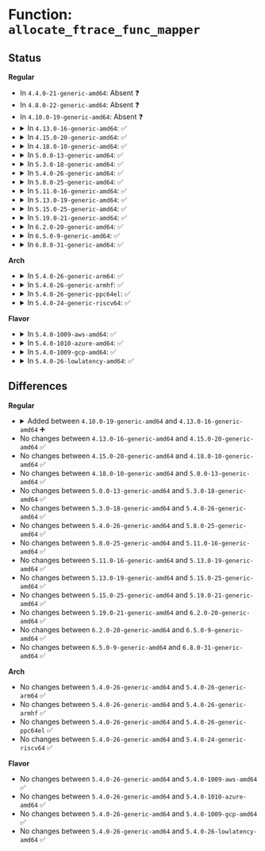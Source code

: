 # Function: <code>allocate_ftrace_func_mapper</code>

## Status
<b>Regular</b>
<ul>
<li>
In <code>4.4.0-21-generic-amd64</code>: Absent ❓
</li>
<li>
In <code>4.8.0-22-generic-amd64</code>: Absent ❓
</li>
<li>
In <code>4.10.0-19-generic-amd64</code>: Absent ❓
</li>
<li>
<details>
<summary>In <code>4.13.0-16-generic-amd64</code>: ✅</summary>

```c
struct ftrace_func_mapper * allocate_ftrace_func_mapper()
```

```json
{
  "name": "allocate_ftrace_func_mapper",
  "collision_type": "Unique Global",
  "inline_type": "No",
  "funcs": [
    {
      "addr": 18446744071580261936,
      "name": "allocate_ftrace_func_mapper",
      "external": true,
      "loc": "kernel/trace/ftrace.c:4170",
      "file": "kernel/trace/ftrace.c",
      "inline": "seen, unknown",
      "caller_inline": [],
      "caller_func": [
        "kernel/trace/trace.c:ftrace_snapshot_init",
        "kernel/trace/trace_functions.c:ftrace_count_init",
        "kernel/trace/trace_events.c:event_enable_init"
      ]
    }
  ],
  "symbols": [
    {
      "addr": 18446744071580261936,
      "name": "allocate_ftrace_func_mapper",
      "section": ".text",
      "bind": "STB_GLOBAL",
      "size": 16
    }
  ]
}
```
</details>
</li>
<li>
<details>
<summary>In <code>4.15.0-20-generic-amd64</code>: ✅</summary>

```c
struct ftrace_func_mapper * allocate_ftrace_func_mapper()
```

```json
{
  "name": "allocate_ftrace_func_mapper",
  "collision_type": "Unique Global",
  "inline_type": "No",
  "funcs": [
    {
      "addr": 18446744071580313904,
      "name": "allocate_ftrace_func_mapper",
      "external": true,
      "loc": "kernel/trace/ftrace.c:4138",
      "file": "kernel/trace/ftrace.c",
      "inline": "seen, unknown",
      "caller_inline": [],
      "caller_func": [
        "kernel/trace/trace.c:ftrace_snapshot_init",
        "kernel/trace/trace_functions.c:ftrace_count_init",
        "kernel/trace/trace_events.c:event_enable_init"
      ]
    }
  ],
  "symbols": [
    {
      "addr": 18446744071580313904,
      "name": "allocate_ftrace_func_mapper",
      "section": ".text",
      "bind": "STB_GLOBAL",
      "size": 16
    }
  ]
}
```
</details>
</li>
<li>
<details>
<summary>In <code>4.18.0-10-generic-amd64</code>: ✅</summary>

```c
struct ftrace_func_mapper * allocate_ftrace_func_mapper()
```

```json
{
  "name": "allocate_ftrace_func_mapper",
  "collision_type": "Unique Global",
  "inline_type": "No",
  "funcs": [
    {
      "addr": 18446744071580374560,
      "name": "allocate_ftrace_func_mapper",
      "external": true,
      "loc": "kernel/trace/ftrace.c:4126",
      "file": "kernel/trace/ftrace.c",
      "inline": "seen, unknown",
      "caller_inline": [],
      "caller_func": [
        "kernel/trace/trace.c:ftrace_snapshot_init",
        "kernel/trace/trace_functions.c:ftrace_count_init",
        "kernel/trace/trace_events.c:event_enable_init"
      ]
    }
  ],
  "symbols": [
    {
      "addr": 18446744071580374560,
      "name": "allocate_ftrace_func_mapper",
      "section": ".text",
      "bind": "STB_GLOBAL",
      "size": 16
    }
  ]
}
```
</details>
</li>
<li>
<details>
<summary>In <code>5.0.0-13-generic-amd64</code>: ✅</summary>

```c
struct ftrace_func_mapper * allocate_ftrace_func_mapper()
```

```json
{
  "name": "allocate_ftrace_func_mapper",
  "collision_type": "Unique Global",
  "inline_type": "No",
  "funcs": [
    {
      "addr": 18446744071580430944,
      "name": "allocate_ftrace_func_mapper",
      "external": true,
      "loc": "kernel/trace/ftrace.c:4085",
      "file": "kernel/trace/ftrace.c",
      "inline": "seen, unknown",
      "caller_inline": [],
      "caller_func": [
        "kernel/trace/trace.c:ftrace_snapshot_init",
        "kernel/trace/trace_functions.c:ftrace_count_init",
        "kernel/trace/trace_events.c:event_enable_init"
      ]
    }
  ],
  "symbols": [
    {
      "addr": 18446744071580430944,
      "name": "allocate_ftrace_func_mapper",
      "section": ".text",
      "bind": "STB_GLOBAL",
      "size": 16
    }
  ]
}
```
</details>
</li>
<li>
<details>
<summary>In <code>5.3.0-18-generic-amd64</code>: ✅</summary>

```c
struct ftrace_func_mapper * allocate_ftrace_func_mapper()
```

```json
{
  "name": "allocate_ftrace_func_mapper",
  "collision_type": "Unique Global",
  "inline_type": "No",
  "funcs": [
    {
      "addr": 18446744071580483552,
      "name": "allocate_ftrace_func_mapper",
      "external": true,
      "loc": "kernel/trace/ftrace.c:4121",
      "file": "kernel/trace/ftrace.c",
      "inline": "seen, unknown",
      "caller_inline": [],
      "caller_func": [
        "kernel/trace/trace.c:ftrace_snapshot_init",
        "kernel/trace/trace_functions.c:ftrace_count_init",
        "kernel/trace/trace_events.c:event_enable_init"
      ]
    }
  ],
  "symbols": [
    {
      "addr": 18446744071580483552,
      "name": "allocate_ftrace_func_mapper",
      "section": ".text",
      "bind": "STB_GLOBAL",
      "size": 16
    }
  ]
}
```
</details>
</li>
<li>
<details>
<summary>In <code>5.4.0-26-generic-amd64</code>: ✅</summary>

```c
struct ftrace_func_mapper * allocate_ftrace_func_mapper()
```

```json
{
  "name": "allocate_ftrace_func_mapper",
  "collision_type": "Unique Global",
  "inline_type": "No",
  "funcs": [
    {
      "addr": 18446744071580532656,
      "name": "allocate_ftrace_func_mapper",
      "external": true,
      "loc": "kernel/trace/ftrace.c:4145",
      "file": "kernel/trace/ftrace.c",
      "inline": "seen, unknown",
      "caller_inline": [],
      "caller_func": [
        "kernel/trace/trace.c:ftrace_snapshot_init",
        "kernel/trace/trace_functions.c:ftrace_count_init",
        "kernel/trace/trace_events.c:event_enable_init"
      ]
    }
  ],
  "symbols": [
    {
      "addr": 18446744071580532656,
      "name": "allocate_ftrace_func_mapper",
      "section": ".text",
      "bind": "STB_GLOBAL",
      "size": 16
    }
  ]
}
```
</details>
</li>
<li>
<details>
<summary>In <code>5.8.0-25-generic-amd64</code>: ✅</summary>

```c
struct ftrace_func_mapper * allocate_ftrace_func_mapper()
```

```json
{
  "name": "allocate_ftrace_func_mapper",
  "collision_type": "Unique Global",
  "inline_type": "No",
  "funcs": [
    {
      "addr": 18446744071580623056,
      "name": "allocate_ftrace_func_mapper",
      "external": true,
      "loc": "kernel/trace/ftrace.c:4272",
      "file": "kernel/trace/ftrace.c",
      "inline": "seen, unknown",
      "caller_inline": [],
      "caller_func": [
        "kernel/trace/trace.c:ftrace_snapshot_init",
        "kernel/trace/trace_functions.c:ftrace_count_init",
        "kernel/trace/trace_events.c:event_enable_init"
      ]
    }
  ],
  "symbols": [
    {
      "addr": 18446744071580623056,
      "name": "allocate_ftrace_func_mapper",
      "section": ".text",
      "bind": "STB_GLOBAL",
      "size": 16
    }
  ]
}
```
</details>
</li>
<li>
<details>
<summary>In <code>5.11.0-16-generic-amd64</code>: ✅</summary>

```c
struct ftrace_func_mapper * allocate_ftrace_func_mapper()
```

```json
{
  "name": "allocate_ftrace_func_mapper",
  "collision_type": "Unique Global",
  "inline_type": "No",
  "funcs": [
    {
      "addr": 18446744071580613440,
      "name": "allocate_ftrace_func_mapper",
      "external": true,
      "loc": "kernel/trace/ftrace.c:4349",
      "file": "kernel/trace/ftrace.c",
      "inline": "seen, unknown",
      "caller_inline": [],
      "caller_func": [
        "kernel/trace/trace.c:ftrace_snapshot_init",
        "kernel/trace/trace_functions.c:ftrace_count_init",
        "kernel/trace/trace_events.c:event_enable_init"
      ]
    }
  ],
  "symbols": [
    {
      "addr": 18446744071580613440,
      "name": "allocate_ftrace_func_mapper",
      "section": ".text",
      "bind": "STB_GLOBAL",
      "size": 16
    }
  ]
}
```
</details>
</li>
<li>
<details>
<summary>In <code>5.13.0-19-generic-amd64</code>: ✅</summary>

```c
struct ftrace_func_mapper * allocate_ftrace_func_mapper()
```

```json
{
  "name": "allocate_ftrace_func_mapper",
  "collision_type": "Unique Global",
  "inline_type": "No",
  "funcs": [
    {
      "addr": 18446744071580615760,
      "name": "allocate_ftrace_func_mapper",
      "external": true,
      "loc": "kernel/trace/ftrace.c:4349",
      "file": "kernel/trace/ftrace.c",
      "inline": "seen, unknown",
      "caller_inline": [],
      "caller_func": [
        "kernel/trace/trace.c:ftrace_snapshot_init",
        "kernel/trace/trace_functions.c:ftrace_count_init",
        "kernel/trace/trace_events.c:event_enable_init"
      ]
    }
  ],
  "symbols": [
    {
      "addr": 18446744071580615760,
      "name": "allocate_ftrace_func_mapper",
      "section": ".text",
      "bind": "STB_GLOBAL",
      "size": 16
    }
  ]
}
```
</details>
</li>
<li>
<details>
<summary>In <code>5.15.0-25-generic-amd64</code>: ✅</summary>

```c
struct ftrace_func_mapper * allocate_ftrace_func_mapper()
```

```json
{
  "name": "allocate_ftrace_func_mapper",
  "collision_type": "Unique Global",
  "inline_type": "No",
  "funcs": [
    {
      "addr": 18446744071580787392,
      "name": "allocate_ftrace_func_mapper",
      "external": true,
      "loc": "kernel/trace/ftrace.c:4349",
      "file": "kernel/trace/ftrace.c",
      "inline": "seen, unknown",
      "caller_inline": [],
      "caller_func": [
        "kernel/trace/trace.c:ftrace_snapshot_init",
        "kernel/trace/trace_functions.c:ftrace_count_init",
        "kernel/trace/trace_events.c:event_enable_init"
      ]
    }
  ],
  "symbols": [
    {
      "addr": 18446744071580787392,
      "name": "allocate_ftrace_func_mapper",
      "section": ".text",
      "bind": "STB_GLOBAL",
      "size": 16
    }
  ]
}
```
</details>
</li>
<li>
<details>
<summary>In <code>5.19.0-21-generic-amd64</code>: ✅</summary>

```c
struct ftrace_func_mapper * allocate_ftrace_func_mapper()
```

```json
{
  "name": "allocate_ftrace_func_mapper",
  "collision_type": "Unique Global",
  "inline_type": "No",
  "funcs": [
    {
      "addr": 18446744071581007920,
      "name": "allocate_ftrace_func_mapper",
      "external": true,
      "loc": "kernel/trace/ftrace.c:4489",
      "file": "kernel/trace/ftrace.c",
      "inline": "seen, unknown",
      "caller_inline": [],
      "caller_func": [
        "kernel/trace/trace.c:ftrace_snapshot_init",
        "kernel/trace/trace_functions.c:ftrace_count_init",
        "kernel/trace/trace_events.c:event_enable_init"
      ]
    }
  ],
  "symbols": [
    {
      "addr": 18446744071581007920,
      "name": "allocate_ftrace_func_mapper",
      "section": ".text",
      "bind": "STB_GLOBAL",
      "size": 22
    }
  ]
}
```
</details>
</li>
<li>
<details>
<summary>In <code>6.2.0-20-generic-amd64</code>: ✅</summary>

```c
struct ftrace_func_mapper * allocate_ftrace_func_mapper()
```

```json
{
  "name": "allocate_ftrace_func_mapper",
  "collision_type": "Unique Global",
  "inline_type": "No",
  "funcs": [
    {
      "addr": 18446744071581307936,
      "name": "allocate_ftrace_func_mapper",
      "external": true,
      "loc": "kernel/trace/ftrace.c:4510",
      "file": "kernel/trace/ftrace.c",
      "inline": "seen, unknown",
      "caller_inline": [],
      "caller_func": [
        "kernel/trace/trace.c:ftrace_snapshot_init",
        "kernel/trace/trace_functions.c:ftrace_count_init",
        "kernel/trace/trace_events.c:event_enable_init"
      ]
    }
  ],
  "symbols": [
    {
      "addr": 18446744071581307936,
      "name": "allocate_ftrace_func_mapper",
      "section": ".text",
      "bind": "STB_GLOBAL",
      "size": 22
    }
  ]
}
```
</details>
</li>
<li>
<details>
<summary>In <code>6.5.0-9-generic-amd64</code>: ✅</summary>

```c
struct ftrace_func_mapper * allocate_ftrace_func_mapper()
```

```json
{
  "name": "allocate_ftrace_func_mapper",
  "collision_type": "Unique Global",
  "inline_type": "No",
  "funcs": [
    {
      "addr": 18446744071581403120,
      "name": "allocate_ftrace_func_mapper",
      "external": true,
      "loc": "kernel/trace/ftrace.c:4665",
      "file": "kernel/trace/ftrace.c",
      "inline": "seen, unknown",
      "caller_inline": [],
      "caller_func": [
        "kernel/trace/trace.c:ftrace_snapshot_init",
        "kernel/trace/trace_functions.c:ftrace_count_init",
        "kernel/trace/trace_events.c:event_enable_init"
      ]
    }
  ],
  "symbols": [
    {
      "addr": 18446744071581403120,
      "name": "allocate_ftrace_func_mapper",
      "section": ".text",
      "bind": "STB_GLOBAL",
      "size": 22
    }
  ]
}
```
</details>
</li>
<li>
<details>
<summary>In <code>6.8.0-31-generic-amd64</code>: ✅</summary>

```c
struct ftrace_func_mapper * allocate_ftrace_func_mapper()
```

```json
{
  "name": "allocate_ftrace_func_mapper",
  "collision_type": "Unique Global",
  "inline_type": "No",
  "funcs": [
    {
      "addr": 18446744071581510720,
      "name": "allocate_ftrace_func_mapper",
      "external": true,
      "loc": "kernel/trace/ftrace.c:4631",
      "file": "kernel/trace/ftrace.c",
      "inline": "seen, unknown",
      "caller_inline": [],
      "caller_func": [
        "kernel/trace/trace.c:ftrace_snapshot_init",
        "kernel/trace/trace_functions.c:ftrace_count_init",
        "kernel/trace/trace_events.c:event_enable_init"
      ]
    }
  ],
  "symbols": [
    {
      "addr": 18446744071581510720,
      "name": "allocate_ftrace_func_mapper",
      "section": ".text",
      "bind": "STB_GLOBAL",
      "size": 22
    }
  ]
}
```
</details>
</li>
</ul>
<b>Arch</b>
<ul>
<li>
<details>
<summary>In <code>5.4.0-26-generic-arm64</code>: ✅</summary>

```c
struct ftrace_func_mapper * allocate_ftrace_func_mapper()
```

```json
{
  "name": "allocate_ftrace_func_mapper",
  "collision_type": "Unique Global",
  "inline_type": "No",
  "funcs": [
    {
      "addr": 18446603336491814488,
      "name": "allocate_ftrace_func_mapper",
      "external": true,
      "loc": "kernel/trace/ftrace.c:4145",
      "file": "kernel/trace/ftrace.c",
      "inline": "seen, unknown",
      "caller_inline": [],
      "caller_func": [
        "kernel/trace/trace.c:ftrace_snapshot_init",
        "kernel/trace/trace_functions.c:ftrace_count_init",
        "kernel/trace/trace_events.c:event_enable_init"
      ]
    }
  ],
  "symbols": [
    {
      "addr": 18446603336491814488,
      "name": "allocate_ftrace_func_mapper",
      "section": ".text",
      "bind": "STB_GLOBAL",
      "size": 24
    }
  ]
}
```
</details>
</li>
<li>
<details>
<summary>In <code>5.4.0-26-generic-armhf</code>: ✅</summary>

```c
struct ftrace_func_mapper * allocate_ftrace_func_mapper()
```

```json
{
  "name": "allocate_ftrace_func_mapper",
  "collision_type": "Unique Global",
  "inline_type": "No",
  "funcs": [
    {
      "addr": 3225762680,
      "name": "allocate_ftrace_func_mapper",
      "external": true,
      "loc": "kernel/trace/ftrace.c:4145",
      "file": "kernel/trace/ftrace.c",
      "inline": "seen, unknown",
      "caller_inline": [],
      "caller_func": [
        "kernel/trace/trace.c:ftrace_snapshot_init",
        "kernel/trace/trace_functions.c:ftrace_count_init",
        "kernel/trace/trace_events.c:event_enable_init"
      ]
    }
  ],
  "symbols": [
    {
      "addr": 3225762680,
      "name": "allocate_ftrace_func_mapper",
      "section": ".text",
      "bind": "STB_GLOBAL",
      "size": 24
    }
  ]
}
```
</details>
</li>
<li>
<details>
<summary>In <code>5.4.0-26-generic-ppc64el</code>: ✅</summary>

```c
struct ftrace_func_mapper * allocate_ftrace_func_mapper()
```

```json
{
  "name": "allocate_ftrace_func_mapper",
  "collision_type": "Unique Global",
  "inline_type": "No",
  "funcs": [
    {
      "addr": 13835058055284876160,
      "name": "allocate_ftrace_func_mapper",
      "external": true,
      "loc": "kernel/trace/ftrace.c:4145",
      "file": "kernel/trace/ftrace.c",
      "inline": "seen, unknown",
      "caller_inline": [],
      "caller_func": [
        "kernel/trace/trace.c:ftrace_snapshot_init",
        "kernel/trace/trace_functions.c:ftrace_count_init",
        "kernel/trace/trace_events.c:event_enable_init"
      ]
    }
  ],
  "symbols": [
    {
      "addr": 13835058055284876160,
      "name": "allocate_ftrace_func_mapper",
      "section": ".text",
      "bind": "STB_GLOBAL",
      "size": 16
    }
  ]
}
```
</details>
</li>
<li>
<details>
<summary>In <code>5.4.0-24-generic-riscv64</code>: ✅</summary>

```c
struct ftrace_func_mapper * allocate_ftrace_func_mapper()
```

```json
{
  "name": "allocate_ftrace_func_mapper",
  "collision_type": "Unique Global",
  "inline_type": "No",
  "funcs": [
    {
      "addr": 18446743936272125056,
      "name": "allocate_ftrace_func_mapper",
      "external": true,
      "loc": "kernel/trace/ftrace.c:4145",
      "file": "kernel/trace/ftrace.c",
      "inline": "seen, unknown",
      "caller_inline": [],
      "caller_func": [
        "kernel/trace/trace.c:ftrace_snapshot_init",
        "kernel/trace/trace_functions.c:ftrace_count_init",
        "kernel/trace/trace_events.c:event_enable_init"
      ]
    }
  ],
  "symbols": [
    {
      "addr": 18446743936272125056,
      "name": "allocate_ftrace_func_mapper",
      "section": ".text",
      "bind": "STB_GLOBAL",
      "size": 26
    }
  ]
}
```
</details>
</li>
</ul>
<b>Flavor</b>
<ul>
<li>
<details>
<summary>In <code>5.4.0-1009-aws-amd64</code>: ✅</summary>

```c
struct ftrace_func_mapper * allocate_ftrace_func_mapper()
```

```json
{
  "name": "allocate_ftrace_func_mapper",
  "collision_type": "Unique Global",
  "inline_type": "No",
  "funcs": [
    {
      "addr": 18446744071580501456,
      "name": "allocate_ftrace_func_mapper",
      "external": true,
      "loc": "kernel/trace/ftrace.c:4145",
      "file": "kernel/trace/ftrace.c",
      "inline": "seen, unknown",
      "caller_inline": [],
      "caller_func": [
        "kernel/trace/trace.c:ftrace_snapshot_init",
        "kernel/trace/trace_functions.c:ftrace_count_init",
        "kernel/trace/trace_events.c:event_enable_init"
      ]
    }
  ],
  "symbols": [
    {
      "addr": 18446744071580501456,
      "name": "allocate_ftrace_func_mapper",
      "section": ".text",
      "bind": "STB_GLOBAL",
      "size": 16
    }
  ]
}
```
</details>
</li>
<li>
<details>
<summary>In <code>5.4.0-1010-azure-amd64</code>: ✅</summary>

```c
struct ftrace_func_mapper * allocate_ftrace_func_mapper()
```

```json
{
  "name": "allocate_ftrace_func_mapper",
  "collision_type": "Unique Global",
  "inline_type": "No",
  "funcs": [
    {
      "addr": 18446744071580448480,
      "name": "allocate_ftrace_func_mapper",
      "external": true,
      "loc": "kernel/trace/ftrace.c:4145",
      "file": "kernel/trace/ftrace.c",
      "inline": "seen, unknown",
      "caller_inline": [],
      "caller_func": [
        "kernel/trace/trace.c:ftrace_snapshot_init",
        "kernel/trace/trace_functions.c:ftrace_count_init",
        "kernel/trace/trace_events.c:event_enable_init"
      ]
    }
  ],
  "symbols": [
    {
      "addr": 18446744071580448480,
      "name": "allocate_ftrace_func_mapper",
      "section": ".text",
      "bind": "STB_GLOBAL",
      "size": 16
    }
  ]
}
```
</details>
</li>
<li>
<details>
<summary>In <code>5.4.0-1009-gcp-amd64</code>: ✅</summary>

```c
struct ftrace_func_mapper * allocate_ftrace_func_mapper()
```

```json
{
  "name": "allocate_ftrace_func_mapper",
  "collision_type": "Unique Global",
  "inline_type": "No",
  "funcs": [
    {
      "addr": 18446744071580492704,
      "name": "allocate_ftrace_func_mapper",
      "external": true,
      "loc": "kernel/trace/ftrace.c:4145",
      "file": "kernel/trace/ftrace.c",
      "inline": "seen, unknown",
      "caller_inline": [],
      "caller_func": [
        "kernel/trace/trace.c:ftrace_snapshot_init",
        "kernel/trace/trace_functions.c:ftrace_count_init",
        "kernel/trace/trace_events.c:event_enable_init"
      ]
    }
  ],
  "symbols": [
    {
      "addr": 18446744071580492704,
      "name": "allocate_ftrace_func_mapper",
      "section": ".text",
      "bind": "STB_GLOBAL",
      "size": 16
    }
  ]
}
```
</details>
</li>
<li>
<details>
<summary>In <code>5.4.0-26-lowlatency-amd64</code>: ✅</summary>

```c
struct ftrace_func_mapper * allocate_ftrace_func_mapper()
```

```json
{
  "name": "allocate_ftrace_func_mapper",
  "collision_type": "Unique Global",
  "inline_type": "No",
  "funcs": [
    {
      "addr": 18446744071580548912,
      "name": "allocate_ftrace_func_mapper",
      "external": true,
      "loc": "kernel/trace/ftrace.c:4145",
      "file": "kernel/trace/ftrace.c",
      "inline": "seen, unknown",
      "caller_inline": [],
      "caller_func": [
        "kernel/trace/trace.c:ftrace_snapshot_init",
        "kernel/trace/trace_functions.c:ftrace_count_init",
        "kernel/trace/trace_events.c:event_enable_init"
      ]
    }
  ],
  "symbols": [
    {
      "addr": 18446744071580548912,
      "name": "allocate_ftrace_func_mapper",
      "section": ".text",
      "bind": "STB_GLOBAL",
      "size": 16
    }
  ]
}
```
</details>
</li>
</ul>

## Differences
<b>Regular</b>
<ul>
<li>
<details>
<summary>Added between <code>4.10.0-19-generic-amd64</code> and <code>4.13.0-16-generic-amd64</code> ➕</summary>

```c
struct ftrace_func_mapper * allocate_ftrace_func_mapper()
```
</details>
</li>
<li>
No changes between <code>4.13.0-16-generic-amd64</code> and <code>4.15.0-20-generic-amd64</code> ✅
</li>
<li>
No changes between <code>4.15.0-20-generic-amd64</code> and <code>4.18.0-10-generic-amd64</code> ✅
</li>
<li>
No changes between <code>4.18.0-10-generic-amd64</code> and <code>5.0.0-13-generic-amd64</code> ✅
</li>
<li>
No changes between <code>5.0.0-13-generic-amd64</code> and <code>5.3.0-18-generic-amd64</code> ✅
</li>
<li>
No changes between <code>5.3.0-18-generic-amd64</code> and <code>5.4.0-26-generic-amd64</code> ✅
</li>
<li>
No changes between <code>5.4.0-26-generic-amd64</code> and <code>5.8.0-25-generic-amd64</code> ✅
</li>
<li>
No changes between <code>5.8.0-25-generic-amd64</code> and <code>5.11.0-16-generic-amd64</code> ✅
</li>
<li>
No changes between <code>5.11.0-16-generic-amd64</code> and <code>5.13.0-19-generic-amd64</code> ✅
</li>
<li>
No changes between <code>5.13.0-19-generic-amd64</code> and <code>5.15.0-25-generic-amd64</code> ✅
</li>
<li>
No changes between <code>5.15.0-25-generic-amd64</code> and <code>5.19.0-21-generic-amd64</code> ✅
</li>
<li>
No changes between <code>5.19.0-21-generic-amd64</code> and <code>6.2.0-20-generic-amd64</code> ✅
</li>
<li>
No changes between <code>6.2.0-20-generic-amd64</code> and <code>6.5.0-9-generic-amd64</code> ✅
</li>
<li>
No changes between <code>6.5.0-9-generic-amd64</code> and <code>6.8.0-31-generic-amd64</code> ✅
</li>
</ul>
<b>Arch</b>
<ul>
<li>
No changes between <code>5.4.0-26-generic-amd64</code> and <code>5.4.0-26-generic-arm64</code> ✅
</li>
<li>
No changes between <code>5.4.0-26-generic-amd64</code> and <code>5.4.0-26-generic-armhf</code> ✅
</li>
<li>
No changes between <code>5.4.0-26-generic-amd64</code> and <code>5.4.0-26-generic-ppc64el</code> ✅
</li>
<li>
No changes between <code>5.4.0-26-generic-amd64</code> and <code>5.4.0-24-generic-riscv64</code> ✅
</li>
</ul>
<b>Flavor</b>
<ul>
<li>
No changes between <code>5.4.0-26-generic-amd64</code> and <code>5.4.0-1009-aws-amd64</code> ✅
</li>
<li>
No changes between <code>5.4.0-26-generic-amd64</code> and <code>5.4.0-1010-azure-amd64</code> ✅
</li>
<li>
No changes between <code>5.4.0-26-generic-amd64</code> and <code>5.4.0-1009-gcp-amd64</code> ✅
</li>
<li>
No changes between <code>5.4.0-26-generic-amd64</code> and <code>5.4.0-26-lowlatency-amd64</code> ✅
</li>
</ul>
